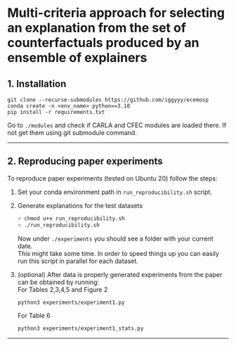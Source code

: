 # Multi-criteria approach for selecting an explanation from the set of counterfactuals produced by an ensemble of explainers


## 1. Installation
```
git clone --recurse-submodules https://github.com/iggyyy/ecemosp
conda create -n <env_name> python==3.10
pip install -r requirements.txt
```
Go to `./modules` and check if CARLA and CFEC modules are loaded there. If not get them using git submodule command.

***
## 2. Reproducing paper experiments
To reproduce paper experiments (tested on Ubuntu 20) follow the steps:

1. Set your conda environment path in `run_reproducibility.sh` script. 
1. Generate explanations for the test datasets
    ```bash
    > chmod u+x run_reproducibility.sh
    > ./run_reproducibility.sh
    ```
    Now under `./experiments` you should see a folder with your current date.  
    This might take some time. In order to speed things up you can easily run this script in parallel for each dataset.

1. (optional) After data is properly generated experiments from the paper can be obtained by running:  
    For Tables 2,3,4,5 and Figure 2
    ```bash
    python3 experiments/experiment1.py
    ```

    For Table 6
    ```bash
    python3 experiments/experiment1_stats.py
    ```


***
